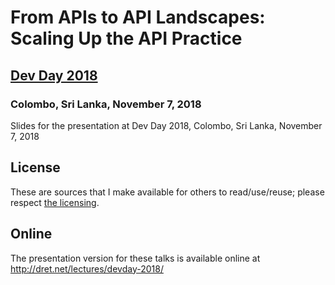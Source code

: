 # From APIs to API Landscapes: Scaling Up the API Practice

## [Dev Day 2018](http://www.devday.lk/)

### Colombo, Sri Lanka, November 7, 2018

Slides for the presentation at Dev Day 2018, Colombo, Sri Lanka, November 7, 2018


## License

These are sources that I make available for others to read/use/reuse; please respect [the licensing](../LICENSE).


## Online

The presentation version for these talks is available online at http://dret.net/lectures/devday-2018/
